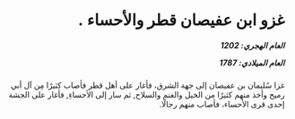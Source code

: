 <h1 dir="rtl">غزو ابن عفيصان قطر والأحساء .</h1>

<h5 dir="rtl">العام الهجري:  1202

العام الميلادي: 1787

</h5>

<p dir="rtl">غزا سُليمان بن عفيصان إلى جهة الشرق، فأغار على أهل قطر فأصاب كثيرًا مِن آل أبي رميح وأخذ منهم كثيرًا من الخيل والغنم والسلاح, ثم سار إلى الأحساءِ, فأغار على الجشة إحدى قرى الأحساء، فأصاب منهم رجالًا.</p></br>
